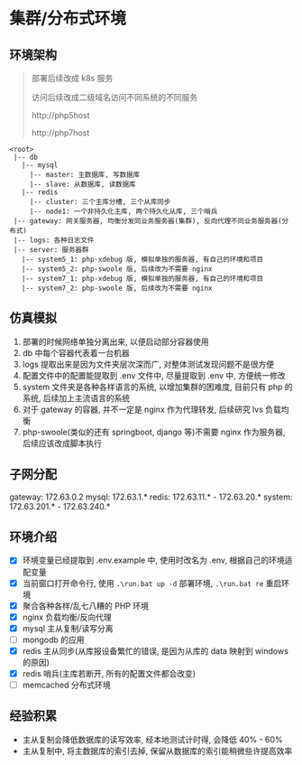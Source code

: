 # 集群/分布式环境

## 环境架构

> 部署后续改成 k8s 服务
>
> 访问后续改成二级域名访问不同系统的不同服务
>
> http://php5host
>
> http://php7host

```
<root>
 |-- db
   |-- mysql
     |-- master: 主数据库, 写数据库
     |-- slave: 从数据库, 读数据库
   |-- redis
     |-- cluster: 三个主库分槽, 三个从库同步
     |-- node1: 一个非持久化主库, 两个持久化从库, 三个哨兵
 |-- gateway: 网关服务器, 均衡分发同业务服务器(集群), 反向代理不同业务服务器(分布式)
 |-- logs: 各种日志文件
 |-- server: 服务器群
   |-- system5_1: php-xdebug 版, 模拟单独的服务器, 有自己的环境和项目
   |-- system5_2: php-swoole 版, 后续改为不需要 nginx
   |-- system7_1: php-xdebug 版, 模拟单独的服务器, 有自己的环境和项目
   |-- system7_2: php-swoole 版, 后续改为不需要 nginx
```

## 仿真模拟

1. 部署的时候网络单独分离出来, 以便启动部分容器使用
1. db 中每个容器代表着一台机器
1. logs 提取出来是因为文件夹层次深而广, 对整体测试发现问题不是很方便
1. 配置文件中的配置能提取到 .env 文件中, 尽量提取到 .env 中, 方便统一修改
1. system 文件夹是各种各样语言的系统, 以增加集群的困难度, 目前只有 php 的系统, 后续加上主流语言的系统
1. 对于 gateway 的容器, 并不一定是 nginx 作为代理转发, 后续研究 lvs 负载均衡
1. php-swoole(类似的还有 springboot, django 等)不需要 nginx 作为服务器, 后续应该改成脚本执行

## 子网分配

gateway: 172.63.0.2
mysql: 172.63.1.*
redis: 172.63.11.* - 172.63.20.*
system: 172.63.201.* - 172.63.240.*

## 环境介绍

- [x] 环境变量已经提取到 .env.example 中, 使用时改名为 .env, 根据自己的环境适配变量
- [x] 当前窗口打开命令行, 使用 `.\run.bat up -d` 部署环境, `.\run.bat re` 重启环境
- [x] 聚合各种各样/乱七八糟的 PHP 环境
- [x] nginx 负载均衡/反向代理
- [x] mysql 主从复制/读写分离
- [ ] mongodb 的应用
- [x] redis 主从同步(从库报设备繁忙的错误, 是因为从库的 data 映射到 windows 的原因)
- [x] redis 哨兵(主库若断开, 所有的配置文件都会改变)
- [ ] memcached 分布式环境

## 经验积累

- 主从复制会降低数据库的读写效率, 经本地测试计时得, 会降低 40% - 60%
- 主从复制中, 将主数据库的索引去掉, 保留从数据库的索引能稍微些许提高效率
